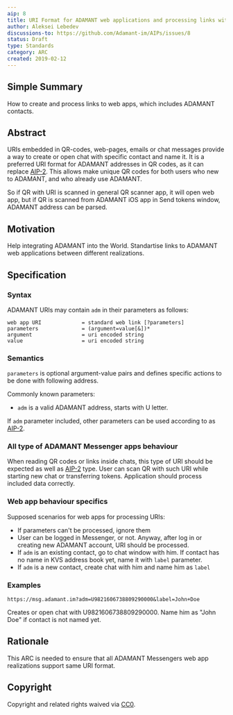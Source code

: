 ```yaml
---
aip: 8
title: URI Format for ADAMANT web applications and processing links with ADAMANT contacts
author: Aleksei Lebedev
discussions-to: https://github.com/Adamant-im/AIPs/issues/8
status: Draft
type: Standards
category: ARC
created: 2019-02-12
---
```


<!--You can leave these HTML comments in your merged AIP and delete the visible duplicate text guides, they will not appear and may be helpful to refer to if you edit it again. This is the suggested template for new AIPs. Note that an AIP number will be assigned by an editor. When opening a pull request to submit your AIP, please use an abbreviated title in the filename, `aip-draft_title_abbrev.md`. The title should be 44 characters or less.-->

## Simple Summary
How to create and process links to web apps, which includes ADAMANT contacts.

## Abstract
<!--A short (~200 word) description of the technical issue being addressed.-->
URIs embedded in QR-codes, web-pages, emails or chat messages provide a way to create or open chat with specific contact and name it.
It is a preferred URI format for ADAMANT addresses in QR codes, as it can replace [AIP-2](https://aips.adamant.im/AIPS/aip-2). This allows make unique QR codes for both users who new to ADAMANT, and who already use ADAMANT.

So if QR with URI is scanned in general QR scanner app, it will open web app, but if QR is scanned from ADAMANT iOS app in Send tokens window, ADAMANT address can be parsed.

## Motivation
<!--The motivation is critical for AIPs that want to change the protocol. It should clearly explain why the existing protocol specification is inadequate to address the problem that the AIP solves. AIP submissions without sufficient motivation may be rejected outright.-->
Help integrating ADAMANT into the World. Standartise links to ADAMANT web applications between different realizations. 

## Specification
<!--The technical specification should describe the syntax and semantics of any new feature. The specification should be detailed enough to allow competing, interoperable implementations for different platforms.-->
### Syntax
ADAMANT URIs may contain `adm` in their parameters as follows:
```
web app URI             = standard web link [?parameters]
parameters              = (argument=value[&])*
argument                = uri encoded string
value                   = uri encoded string
```

### Semantics

`parameters` is optional argument-value pairs and defines specific actions to be done with following address.

Commonly known parameters:
- `adm` is a valid ADAMANT address, starts with U letter.

If `adm` parameter included, other parameters can be used according to as [AIP-2](https://aips.adamant.im/AIPS/aip-2#semantics).

### All type of ADAMANT Messenger apps behaviour

When reading QR codes or links inside chats, this type of URI should be expected as well as [AIP-2](https://aips.adamant.im/AIPS/aip-2) type. User can scan QR with such URI while starting new chat or transferring tokens. Application should process included data correctly.

### Web app behaviour specifics
Supposed scenarios for web apps for processing URIs:
- If parameters can't be processed, ignore them
- User can be logged in Messenger, or not. Anyway, after log in or creating new ADAMANT account, URI should be processed.
- If `adm` is an existing contact, go to chat window with him. If contact has no name in KVS address book yet, name it with `label` parameter.
- If `adm` is a new contact, create chat with him and name him as `label`

### Examples
```
https://msg.adamant.im?adm=U9821606738809290000&label=John+Doe
```
Creates or open chat with U9821606738809290000. Name him as "John Doe" if contact is not named yet.

## Rationale
<!--The rationale fleshes out the specification by describing what motivated the design and why particular design decisions were made. It should describe alternate designs that were considered and related work, e.g. how the feature is supported in other languages. The rationale may also provide evidence of consensus within the community, and should discuss important objections or concerns raised during discussion.-->
This ARC is needed to ensure that all ADAMANT Messengers web app realizations support same URI format.


## Copyright
Copyright and related rights waived via [CC0](https://creativecommons.org/publicdomain/zero/1.0/).
